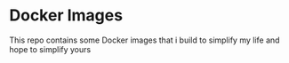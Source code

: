 # Docker Images

This repo contains some Docker images that i build to simplify my life and hope to simplify yours
